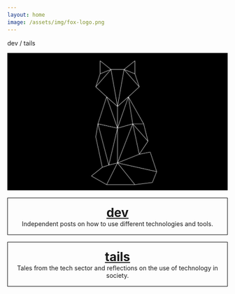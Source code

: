 ```yaml
---
layout: home
image: /assets/img/fox-logo.png
---
```


<div class="text-center fs-1">dev / tails</div>

![dev/tails](/assets/img/fox-logo.png)

<style>
  .box {
    border: 1px solid black;
    text-align: center;
    padding: 16px;
    margin-bottom: 16px;
  }

  .box-title {
    font-size: 2em;
    font-weight: bold;
  }
</style>

<div class="box">
  <a href="/tags/dev"><div class="box-title">dev</div></a>
  <div>Independent posts on how to use different technologies and tools.</div>
</div>

<div class="box">
  <a href="/tags/tails"><div class="box-title">tails</div></a>
  <div>Tales from the tech sector and reflections on the use of technology in society.</div>
</div>